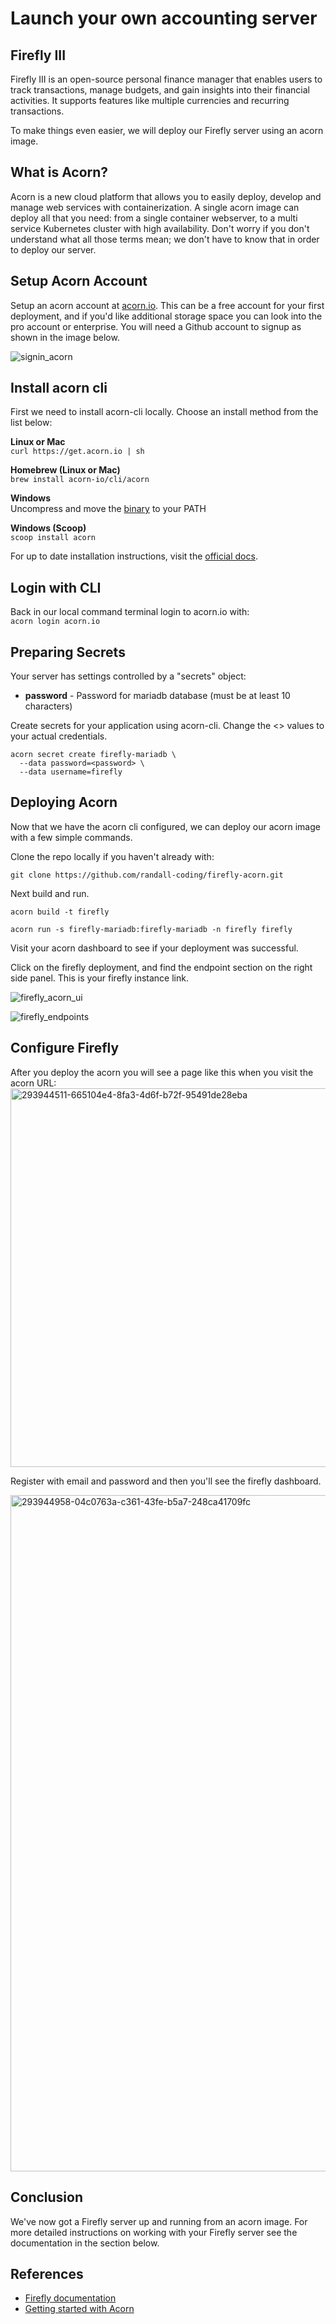 # Launch your own accounting server
## Firefly III
Firefly III is an open-source personal finance manager that enables users to track transactions, manage budgets, and gain insights into their financial activities. It supports features like multiple currencies and recurring transactions.

To make things even easier, we will deploy our Firefly server using an acorn image.

## What is Acorn?
Acorn is a new cloud platform that allows you to easily deploy, develop and manage web services with containerization.  A single acorn image can deploy all that you need: from a single container webserver, to a multi service Kubernetes cluster with high availability.  Don't worry if you don't understand what all those terms mean; we don't have to know that in order to deploy our server.

## Setup Acorn Account
Setup an acorn account at [acorn.io](https://acorn.io).  This can be a free account for your first deployment, and if you'd like additional storage space you can look into the pro account or enterprise.  You will need a Github account to signup as shown in the image below.

![signin_acorn](https://github.com/randall-coding/opensupports-docker/assets/39175191/d46815fb-d2d5-42cd-b93d-41ca541a63bd)

## Install acorn cli 
First we need to install acorn-cli locally.  Choose an install method from the list below:

**Linux or Mac** <br>
`curl https://get.acorn.io | sh`

**Homebrew (Linux or Mac)** <br>
`brew install acorn-io/cli/acorn`

**Windows** <br> 
Uncompress and move the [binary](https://cdn.acrn.io/cli/default_windows_amd64_v1/acorn.exe) to your PATH

**Windows (Scoop)** <br>
`scoop install acorn`

For up to date installation instructions, visit the [official docs](https://runtime-docs.acorn.io/installation/installing).

## Login with CLI
Back in our local command terminal login to acorn.io with: <br>
`acorn login acorn.io` 

## Preparing Secrets
Your server has settings controlled by a "secrets" object: 
 * **password** - Password for mariadb database (must be at least 10 characters)

Create secrets for your application using acorn-cli.  Change the <> values to your actual credentials.
```
acorn secret create firefly-mariadb \
  --data password=<password> \
  --data username=firefly
```

## Deploying Acorn
Now that we have the acorn cli configured, we can deploy our acorn image with a few simple commands.

Clone the repo locally if you haven't already with:

`git clone https://github.com/randall-coding/firefly-acorn.git`

Next build and run.

`acorn build -t firefly`

`acorn run -s firefly-mariadb:firefly-mariadb -n firefly firefly`

Visit your acorn dashboard to see if your deployment was successful.

Click on the firefly deployment, and find the endpoint section on the right side panel.  This is your firefly instance link.

![firefly_acorn_ui](https://github.com/randall-coding/firefly-acorn/assets/39175191/4f2963e9-47d7-475a-be65-2a579419c761)

![firefly_endpoints](https://github.com/randall-coding/firefly-acorn/assets/39175191/ac24a607-1b91-4089-ae8b-8075a91c06df)

## Configure Firefly
After you deploy the acorn you will see a page like this when you visit the acorn URL:
<img width="606" alt="293944511-665104e4-8fa3-4d6f-b72f-95491de28eba" src="https://github.com/randall-coding/firefly-acorn/assets/39175191/7d789e76-d1af-4167-b69d-5e6e3ddf810b">

Register with email and password and then you'll see the firefly dashboard.

<img width="1082" alt="293944958-04c0763a-c361-43fe-b5a7-248ca41709fc" src="https://github.com/randall-coding/firefly-acorn/assets/39175191/c5bea521-0150-43af-8c66-4de7fc1c7d84">

## Conclusion
We've now got a Firefly server up and running from an acorn image.
For more detailed instructions on working with your Firefly server see the documentation in the section below.

## References
* [Firefly documentation](https://docs.firefly-iii.org/?mtm_campaign=firefly-iii-org&mtm_kwd=top-link)
* [Getting started with Acorn](https://docs.acorn.io/getting-started)
